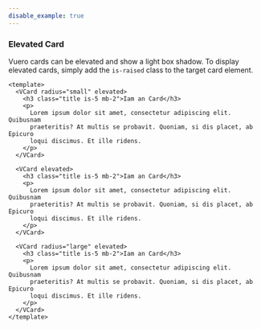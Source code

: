 ```yaml
---
disable_example: true
---
```


### Elevated Card

Vuero cards can be elevated and show a light box shadow.
To display elevated cards, simply add the `is-raised`
class to the target card element.

<!--code-->

```vue
<template>
  <VCard radius="small" elevated>
    <h3 class="title is-5 mb-2">Iam an Card</h3>
    <p>
      Lorem ipsum dolor sit amet, consectetur adipiscing elit. Quibusnam
      praeteritis? At multis se probavit. Quoniam, si dis placet, ab Epicuro
      loqui discimus. Et ille ridens.
    </p>
  </VCard>

  <VCard elevated>
    <h3 class="title is-5 mb-2">Iam an Card</h3>
    <p>
      Lorem ipsum dolor sit amet, consectetur adipiscing elit. Quibusnam
      praeteritis? At multis se probavit. Quoniam, si dis placet, ab Epicuro
      loqui discimus. Et ille ridens.
    </p>
  </VCard>

  <VCard radius="large" elevated>
    <h3 class="title is-5 mb-2">Iam an Card</h3>
    <p>
      Lorem ipsum dolor sit amet, consectetur adipiscing elit. Quibusnam
      praeteritis? At multis se probavit. Quoniam, si dis placet, ab Epicuro
      loqui discimus. Et ille ridens.
    </p>
  </VCard>
</template>
```

<!--/code-->
